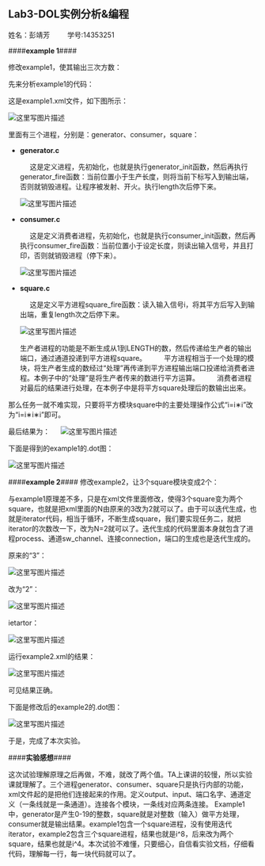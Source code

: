 ## Lab3-DOL实例分析&编程 ##

姓名：彭靖芳 &nbsp;&nbsp;&nbsp;&nbsp;&nbsp;&nbsp;&nbsp;&nbsp;学号:14353251

####**example 1**####

修改example1，使其输出三次方数：

 先来分析example1的代码：

这是example1.xml文件，如下图所示：

 ![这里写图片描述](http://img.blog.csdn.net/20161018111033328)
 

里面有三个进程，分别是：generator、consumer，square：
	
- **generator.c**
	
	&nbsp;&nbsp;&nbsp;&nbsp;&nbsp;这是定义进程，先初始化，也就是执行generator_init函数，然后再执行generator_fire函数：当前位置小于生产长度，则将当前下标写入到输出端，否则就销毁进程。让程序被发射、开火。执行length次后停下来。
	
	![这里写图片描述](http://img.blog.csdn.net/20161018112149490)
	

- **consumer.c**
	
	&nbsp;&nbsp;&nbsp;&nbsp;&nbsp;这是定义消费者进程，先初始化，也就是执行consumer_init函数，然后再执行consumer_fire函数：当前位置小于设定长度，则读出输入信号，并且打印，否则就销毁进程（停下来）。
	
	![这里写图片描述](http://img.blog.csdn.net/20161018112622015)

- **square.c**
	
	&nbsp;&nbsp;&nbsp;&nbsp;&nbsp;这是定义平方进程square_fire函数：读入输入信号i，将其平方后写入到输出端，重复length次之后停下来。
	
	![这里写图片描述](http://img.blog.csdn.net/20161018112745267)
		

	生产者进程的功能是不断生成从1到LENGTH的数，然后传递给生产者的输出端口，通过通道投递到平方进程square。 
　　
平方进程相当于一个处理的模块，将生产者生成的数经过“处理”再传递到平方进程输出端口投递给消费者进程。本例子中的“处理”是将生产者传来的数进行平方运算。 
　　
消费者进程对最后的结果进行处理，在本例子中是将平方square处理后的数输出出来。 

那么任务一就不难实现，只要将平方模块square中的主要处理操作公式“i=i∗i”改为“i=i∗i∗i”即可。

最后结果为： 
　
![这里写图片描述](http://img.blog.csdn.net/20161018121606988)

下面是得到的example1的.dot图：

![这里写图片描述](http://img.blog.csdn.net/20161018121810959)


####**example 2**####
修改example2，让3个square模块变成2个：
	
与example1原理差不多，只是在xml文件里面修改，使得3个square变为两个square，也就是把xml里面的N由原来的3改为2就可以了。由于可以迭代生成，也就是iterator代码，相当于循环，不断生成square，我们要实现任务二，就把iterator的次数改一下，改为N=2就可以了。迭代生成的代码里面本身就包含了进程process、通道sw_channel、连接connection，端口的生成也是迭代生成的。
		
原来的“3”：

![这里写图片描述](http://img.blog.csdn.net/20161018122954927)

改为“2”：

![这里写图片描述](http://img.blog.csdn.net/20161018123031084)

ietartor：

![这里写图片描述](http://img.blog.csdn.net/20161018123137131)

 运行example2.xml的结果：
 
![这里写图片描述](http://img.blog.csdn.net/20161018123355601)

可见结果正确。

下面是修改后的example2的.dot图：

![这里写图片描述](http://img.blog.csdn.net/20161018123533461)

于是，完成了本次实验。


####**实验感想**####

这次试验理解原理之后再做，不难，就改了两个值。TA上课讲的较慢，所以实验课就理解了。三个进程generator、consumer、square只是执行内部的功能，xml文件起的是把他们连接起来的作用。定义output、input、端口名字、通道定义（一条线就是一条通道）。连接各个模块，一条线对应两条连接。
Example1中，generator是产生0-19的整数，square就是对整数（输入）做平方处理，consumer就是输出结果。example1包含一个square进程，没有使用迭代iterator，example2包含三个square进程，结果也就是i^8，后来改为两个square，结果也就是i^4。本次试验不难懂，只要细心，自信看实验文档，仔细看代码，理解每一行，每一块代码就可以了。




